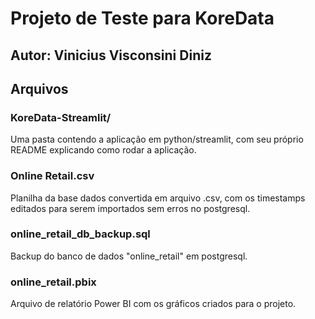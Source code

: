 # Projeto de Teste para KoreData
## Autor: Vinicius Visconsini Diniz
## Arquivos

### KoreData-Streamlit/
Uma pasta contendo a aplicação em python/streamlit, com seu próprio README explicando como rodar a aplicação.

### Online Retail.csv
Planilha da base dados convertida em arquivo .csv, com os timestamps editados para serem importados sem erros no postgresql.

### online_retail_db_backup.sql
Backup do banco de dados "online_retail" em postgresql.

### online_retail.pbix
Arquivo de relatório Power BI com os gráficos criados para o projeto.